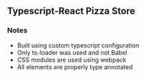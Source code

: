 ## Typescript-React Pizza Store
### Notes
- Built using custom typescript configuration
- Only ts-loader was used and not Babel
- CSS modules are used using webpack
- All elements are properly type annotated